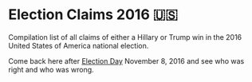 # Election Claims 2016 🇺🇸

Compilation list of all claims of either a Hillary or Trump win in the 2016 United States of America national election.

Come back here after [Election Day](//en.wikipedia.org/wiki/United_States_elections,_2016) November 8, 2016 and see who was right and who was wrong.
